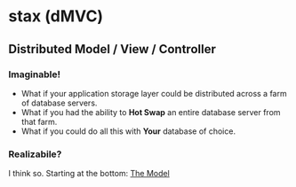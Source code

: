 stax (dMVC)
===========

Distributed Model / View / Controller
-------------------------------------

### Imaginable!

* What if your application storage layer could be distributed across a farm of database servers.
* What if you had the ability to **Hot Swap** an entire database server from that farm.
* What if you could do all this with **Your** database of choice.


### Realizabile?

I think so. Starting at the bottom: [The Model](https://github.com/nomilous/shox)

